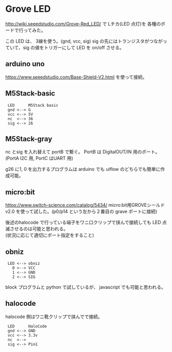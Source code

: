 
# Grove LED

http://wiki.seeedstudio.com/Grove-Red_LED/
で Lチカ(LED 点灯)を 各種のボードで行ってみた。

この LED は、 3線を使う。(gnd, vcc, sig)
sig の先にはトランジスタがつながっていて、sig の値をトリガーにして LED を on/off させる。

## arduino uno

 https://www.seeedstudio.com/Base-Shield-V2.html
 を使って接続。


## M5Stack-basic

```
 LED      M5Stack basic
 gnd <--> G
 vcc <--> 5V
 nc  <--> 36
 sig <--> 26
```

## M5Stack-gray

nc とsig を入れ替えて portB で繋ぐ。
PortB は DigitalOUT/IN 用のポート。(PortA I2C 用, PortC はUART 用)


g26 に1, 0 を出力するプログラムは arduino でも uiflow  のどちらでも簡単に作成可能。


## micro:bit

https://www.switch-science.com/catalog/5434/  micro:bit用GROVEシールド v2.0
を使って試した。(p0/p14 という左から２番目の grave ポートに接続)

後述のhalocode で行っている端子をワニ口クリップで挟んで接続しても LED 点滅させるのは可能と思われる。  
(状況に応じて適切にポート指定をすること)

## obniz

```
 LED <--> obniz
   0 <--> VCC
   1 <--> GND
   2 <--> SIG
```

block プログラムと python で試しているが、 javascript でも可能と思われる。


## halocode

halocode 側はワニ靴クリップで挟んでで接続。 

```
 LED      HaloCode
 gnd <--> GND
 vcc <--> 3.3v
 nc  <--> 
 sig <--> Pin1
```
